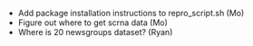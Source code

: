 - Add package installation instructions to repro_script.sh (Mo)
- Figure out where to get scrna data (Mo)
- Where is 20 newsgroups dataset? (Ryan)

